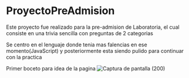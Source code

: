 # ProyectoPreAdmision

Este proyecto fue realizado para la pre-admision de Laboratoria, el cual consiste en una trivia sencilla con preguntas de 2 categorias

Se centro en el lenguaje donde tenia mas falencias en ese momento(JavaScript) y posteriormente esta siendo pulido para continuar con la practica

 Primer boceto para idea de la pagina
![Captura de pantalla (200)](https://user-images.githubusercontent.com/89753707/173432115-7ad3a805-ea33-47b5-a555-01d2ddd3610a.png)
